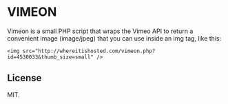 VIMEON
======

Vimeon is a small PHP script that wraps the Vimeo API to return a convenient
image (image/jpeg) that you can use inside an img tag, like this:

    <img src="http://whereitishosted.com/vimeon.php?id=4530033&thumb_size=small" />


License
-------

MIT.

